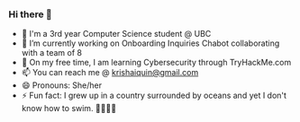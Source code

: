 ### Hi there 👋 


<!-- **krishaiquin/krishaiquin** is a ✨ _special_ ✨ repository because its `README.md` (this file) appears on your GitHub profile.

Here are some ideas to get you started: -->
- 👩 I'm a 3rd year Computer Science student @ UBC
- 🔭 I’m currently working on Onboarding Inquiries Chabot collaborating with a team of 8
- 🌱 On my free time, I am learning Cybersecurity through TryHackMe.com
- 📫 You can reach me @ krishaiquin@gmail.com
- 😄 Pronouns: She/her
- ⚡ Fun fact: I grew up in a country surrounded by oceans and yet I don't know how to swim. 🙅‍♀️🏊‍♀️

<!-- - 👯 I’m looking to collaborate on ...
- 🤔 I’m looking for help with ...
- 💬 Ask me about ... -->




